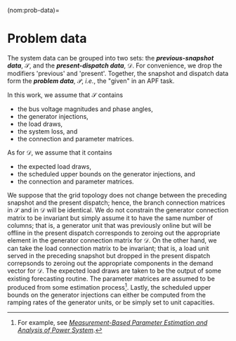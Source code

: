 (nom:prob-data)=
# Problem data

The system data can be grouped into two sets:
the ***previous-snapshot data***, $\mathcal{S}$,
and
the ***present-dispatch data***, $\mathcal{D}$.
For convenience, we drop the modifiers 'previous' and 'present'.
Together, the snapshot and dispatch data form the ***problem data***, $\mathcal{P}$,
*i.e.*, the "given" in an APF task.

In this work, we assume that $\mathcal{S}$ contains

* the bus voltage magnitudes and phase angles,
* the generator injections,
* the load draws,
* the system loss, and
* the connection and parameter matrices.

As for $\mathcal{D}$, we assume that it contains

* the expected load draws,
* the scheduled upper bounds on the generator injections, and
* the connection and parameter matrices.

We suppose that the grid topology does not change between the preceding snapshot and the present dispatch;
hence, the branch connection matrices in $\mathcal{S}$ and in $\mathcal{D}$ will be identical.
We do not constrain the generator connection matrix to be invariant but simply assume it to have the same number of columns;
that is, a generator unit that was previously online but will be offline in the present dispatch
corresponds to zeroing out the appropriate element in the generator connection matrix for $\mathcal{D}$.
On the other hand, we can take the load connection matrix to be invariant;
that is, a load unit served in the preceding snapshot but dropped in the present dispatch
correpsonds to zeroing out the appropriate components in the demand vector for $\mathcal{D}$.
The expected load draws are taken to be the output of some existing forecasting routine.
The parameter matrices are assumed to be produced from some estimation process[^about-YEZ].
Lastly, the scheduled upper bounds on the generator injections can either
be computed from the ramping rates of the generator units, or be simply set to unit capacities.

[^about-YEZ]: For example, see
[*Measurement-Based Parameter Estimation and Analysis of Power System*](http://hdl.handle.net/1853/63600).
